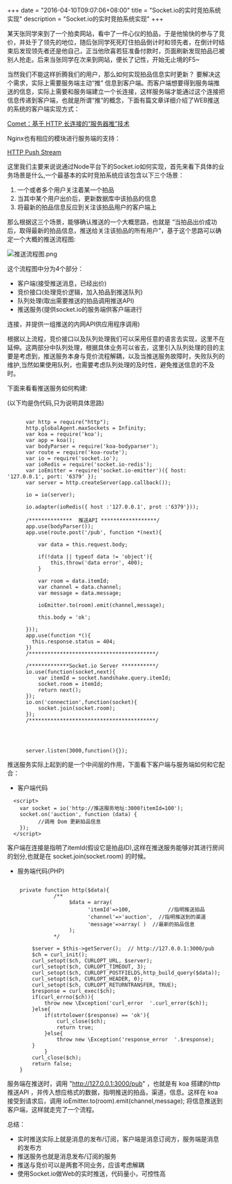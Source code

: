 +++
date        = "2016-04-10T09:07:06+08:00"
title       = "Socket.io的实时竞拍系统实现"
description = "Socket.io的实时竞拍系统实现"
+++

某天张同学来到了一个拍卖网站，看中了一件心仪的拍品，于是他愉快的参与了竞价，并处于了领先的地位，随后张同学死死盯住拍品倒计时和领先者，在倒计时结束后发现领先者还是他自己，正当他欣喜若狂准备付款时，页面刷新发现拍品已被别人抢走。后来当张同学在次来到网站，便长了记性，开始无止境的F5~ 

当然我们不能这样折腾我们的用户，那么如何实现拍品信息实时更新？ 要解决这个需求，实际上需要服务端主动“推” 信息到客户端。而客户端想要得到服务端推送的信息，实际上需要和服务端建立一个长连接，这样服务端才能通过这个连接把信息传递到客户端，也就是所谓“推”的概念，下面有篇文章详细介绍了WEB推送的系统的客户端实现方式：
    
  [Comet：基于 HTTP 长连接的“服务器推”技术](http://www.ibm.com/developerworks/cn/web/wa-lo-comet/)

Nginx也有相应的模块进行服务端的支持：

  [HTTP Push Stream](https://www.nginx.com/resources/wiki/modules/push_stream/)

<!--more-->
这里我们主要来说说通过Node平台下的Socket.io如何实现，首先来看下具体的业务场景是什么,一个最基本的实时竞拍系统应该包含以下三个场景：

1. 一个或者多个用户关注着某一个拍品
2. 当其中某个用户出价后，更新数据库中该拍品的信息
3. 将最新的拍品信息反应到关注该拍品用户的客户端上

那么根据这三个场景，能够确认推送的一个大概思路，也就是 “当拍品出价成功后，取得最新的拍品信息，推送给关注该拍品的所有用户”，基于这个思路可以确定一个大概的推送流程图:

  
![推送流程图.png](http://upload-images.jianshu.io/upload_images/1639948-8c0ede3a86d71389.png?imageMogr2/auto-orient/strip%7CimageView2/2/w/1240)

这个流程图中分为4个部分：

 * 客户端(接受推送消息，已经出价)
 * 竞价接口(处理竞价逻辑，加入拍品到推送队列)
 * 队列处理(取出需要推送的拍品调用推送API)
 * 推送服务(提供socket.io的服务端供客户端进行

连接，并提供一组推送的内网API供应用程序调用)  

根据以上流程，竞价接口以及队列处理我们可以采用任意的语言去实现，这里不在延伸。这两部分中队列处理，根据具体业务可以省去，这里引入队列处理的目的主要是考虑到，推送服务本身与竞价流程解耦，以及当推送服务故障时，失败队列的维护,当然如果使用队列，也需要考虑队列处理的及时性，避免推送信息的不及时。

 下面来看看推送服务如何构建:

 (以下均是伪代码,只为说明具体思路)


```

      var http = require("http");
      http.globalAgent.maxSockets = Infinity;
      var koa = require('koa');
      var app = koa();
      var bodyParser = require('koa-bodyparser');
      var route = require('koa-route');
      var io = require('socket.io');
      var ioRedis = require('socket.io-redis');
      var ioEmitter = require('socket.io-emitter')({ host: '127.0.0.1', port: '6379' });
      var server = http.createServer(app.callback());

      io = io(server);

      io.adapter(ioRedis({ host :'127.0.0.1', prot :'6379'}));

      /**************  推送API ******************/
      app.use(bodyParser());
      app.use(route.post('/pub', function *(next){

          var data = this.request.body;

          if(!data || typeof data != 'object'){
              this.throw('data error', 400);
          }

          var room = data.itemId;
          var channel = data.channel;
          var message = data.message;

          ioEmitter.to(room).emit(channel,message);   

          this.body = 'ok';
          
      }));
      app.use(function *(){
        this.response.status = 404;
      })
      /*****************************************/

      /*************Socket.io Server ***********/
      io.use(function(socket,next){
          var itemId = socket.handshake.query.itemId;
          socket.room = itemId;
          return next();
      });
      io.on('connection',function(socket){
          socket.join(socket.room);
      });
      /*****************************************/




      server.listen(3000,function(){});

```

推送服务实际上起到的是一个中间层的作用，下面看下客户端与服务端如何和它配合：

* 客户端代码

```
  <script>
    var socket = io('http://推送服务地址:3000?itemId=100');
    socket.on('auction', function (data) {
          //调用 Dom 更新拍品信息
    });
  </script>
```
客户端在连接是指明了itemId(假设它是拍品ID),这样在推送服务能够对其进行房间的划分,也就是在 socket.join(socket.room) 的时候。

* 服务端代码(PHP)

```
        
	private function http($data){
               /** 
                    $data = array(
                          'itemId'=>100,            //指明推送拍品
                          'channel'=>'auction',  //指明推送到的渠道
                          'message'=>array( )  //最新的拍品信息
                    );
               */

		$server = $this->getServer();  // http://127.0.0.1:3000/pub
		$ch = curl_init();
		curl_setopt($ch, CURLOPT_URL, $server);
		curl_setopt($ch, CURLOPT_TIMEOUT, 3);
		curl_setopt($ch, CURLOPT_POSTFIELDS,http_build_query($data));
		curl_setopt($ch, CURLOPT_HEADER, 0);
		curl_setopt($ch, CURLOPT_RETURNTRANSFER, TRUE);
		$response = curl_exec($ch);
		if(curl_errno($ch)){
			throw new \Exception('curl_error  '.curl_error($ch));
		}else{
			if(strtolower($response) == 'ok'){    
				curl_close($ch);
				return true;
			}else{
				throw new \Exception('response_error  '.$response);
		}
			}
		curl_close($ch);
		return false;
	}

```

服务端在推送时，调用 "http://127.0.0.1:3000/pub" ，也就是有 koa 搭建的http推送API ，并传入想应格式的数据，指明推送的拍品，渠道，信息。这样在 koa 接受到请求后，调用    ioEmitter.to(room).emit(channel,message);    将信息推送到客户端，这样就走完了一个流程。

总结：

  * 实时推送实际上就是消息的发布/订阅，客户端是消息订阅方，服务端是消息的发布方
  * 推送服务也就是消息发布/订阅的服务
  * 推送与竞价可以是两套不同业务，应该考虑解耦
  * 使用Socket.io做Web的实时推送，代码量小，可控性高